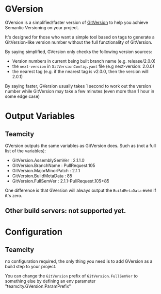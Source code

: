 # GVersion

GVersion is a simplified/faster version of [GitVersion](https://github.com/GitTools/GitVersion) to help you achieve Semantic Versioning on your project.

It's designed for those who want a simple tool based on tags to generate a GitVersion-like version number without the full functionality of GitVersion.

By saying simplified, GVersion only checks the following version sources:

- Version numbers in current being built branch name (e.g. release/2.0.0)
- the `next-version` in `GitVersionConfig.yaml` file (e.g next-version: 2.0.0)
- the nearest tag (e.g. if the nearest tag is v2.0.0, then the version will 2.0.1)

By saying faster, GVersion usually takes 1 second to work out the version number while GitVersion may take a few minutes (even more than 1 hour in some edge case)

# Output Variables

## Teamcity

GVersion outputs the same variables as GitVersion does. Such as (not a full list of the variables):

 - GitVersion.AssemblySemVer  : 2.1.1.0
 - GitVersion.BranchName      : PullRequest.105
 - GitVersion.MajorMinorPatch : 2.1.1
 - GitVersion.BuildMetaData   : 85
 - GitVersion.FullSemVer      : 2.1.1-PullRequest.105+85

One difference is that GVersion will always output the `BuildMetaData` even if it's zero.

## Other build servers: not supported yet.

# Configuration

## Teamcity

no configuration required, the only thing you need is to add GVersion as a build step to your project.

You can change the `GitVersion` prefix of `GitVersion.FullSemVer` to something else by defining an env parameter "teamcity.GVersion.ParamPrefix"